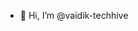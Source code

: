 - 👋 Hi, I’m @vaidik-techhive
<!---
vaidik-techhive/vaidik-techhive is a ✨ special ✨ repository because its `README.md` (this file) appears on your GitHub profile.
You can click the Preview link to take a look at your changes.
--->
